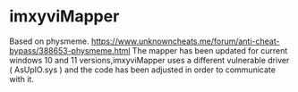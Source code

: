 # imxyviMapper
Based on physmeme. https://www.unknowncheats.me/forum/anti-cheat-bypass/388653-physmeme.html
The mapper has been updated for current windows 10 and 11 versions,imxyviMapper uses a different vulnerable driver ( AsUpIO.sys ) and the code has been adjusted in order to communicate with it.
